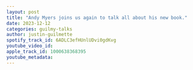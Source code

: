```yaml
---
layout: post
title: "Andy Myers joins us again to talk all about his new book."
date: 2023-12-12
categories: guilmy-talks
author: justin-guilmette
spotify_track_id: 6ADLC3efHUnlUDvi0gdKvg
youtube_video_id: 
apple_track_id: 1000638368395
youtube_metadata: 
---
```

